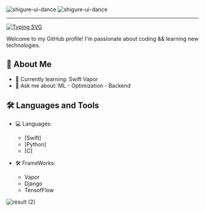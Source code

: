 ![shigure-ui-dance](https://github.com/MeT3ger/MeT3ger/assets/92210552/835cccb9-290d-45e5-92bd-762626d2cf0a)  ![shigure-ui-dance](https://github.com/MeT3ger/MeT3ger/assets/92210552/835cccb9-290d-45e5-92bd-762626d2cf0a)
____

[![Typing SVG](https://readme-typing-svg.herokuapp.com?color=%2336BCF7&lines=I'm+Misha+Moshchenskii)](https://git.io/typing-svg)

Welcome to my GitHub profile! I'm passionate about coding && learning new technologies.

## 🚀 About Me
- 🌱 Currently learning: Swift Vapor
- 💬 Ask me about: ML - Optimization - Backend

## 🛠️ Languages and Tools
- 💻 Languages: 
  - [Swift]
  - [Python]
  - [C]

- 🛠️ FrameWorks: 
  - Vapor
  - Django
  - TensofFlow

![result (2)](https://github.com/MeT3ger/preview/assets/92210552/fd338a2e-6be6-403e-bd19-8b3e9cdb71f9)
